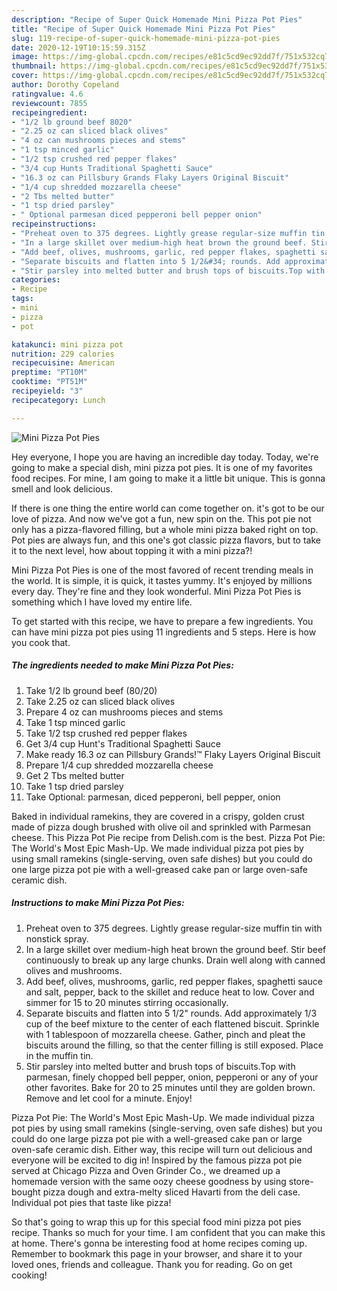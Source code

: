 ```yaml
---
description: "Recipe of Super Quick Homemade Mini Pizza Pot Pies"
title: "Recipe of Super Quick Homemade Mini Pizza Pot Pies"
slug: 119-recipe-of-super-quick-homemade-mini-pizza-pot-pies
date: 2020-12-19T10:15:59.315Z
image: https://img-global.cpcdn.com/recipes/e81c5cd9ec92dd7f/751x532cq70/mini-pizza-pot-pies-recipe-main-photo.jpg
thumbnail: https://img-global.cpcdn.com/recipes/e81c5cd9ec92dd7f/751x532cq70/mini-pizza-pot-pies-recipe-main-photo.jpg
cover: https://img-global.cpcdn.com/recipes/e81c5cd9ec92dd7f/751x532cq70/mini-pizza-pot-pies-recipe-main-photo.jpg
author: Dorothy Copeland
ratingvalue: 4.6
reviewcount: 7855
recipeingredient:
- "1/2 lb ground beef 8020"
- "2.25 oz can sliced black olives"
- "4 oz can mushrooms pieces and stems"
- "1 tsp minced garlic"
- "1/2 tsp crushed red pepper flakes"
- "3/4 cup Hunts Traditional Spaghetti Sauce"
- "16.3 oz can Pillsbury Grands Flaky Layers Original Biscuit"
- "1/4 cup shredded mozzarella cheese"
- "2 Tbs melted butter"
- "1 tsp dried parsley"
- " Optional parmesan diced pepperoni bell pepper onion"
recipeinstructions:
- "Preheat oven to 375 degrees. Lightly grease regular-size muffin tin with nonstick spray."
- "In a large skillet over medium-high heat brown the ground beef. Stir beef continuously to break up any large chunks. Drain well along with canned olives and mushrooms."
- "Add beef, olives, mushrooms, garlic, red pepper flakes, spaghetti sauce and salt, pepper, back to the skillet and reduce heat to low. Cover and simmer for 15 to 20 minutes stirring occasionally."
- "Separate biscuits and flatten into 5 1/2&#34; rounds. Add approximately 1/3 cup of the beef mixture to the center of each flattened biscuit. Sprinkle with 1 tablespoon of mozzarella cheese. Gather, pinch and pleat the biscuits around the filling, so that the center filling is still exposed. Place in the muffin tin."
- "Stir parsley into melted butter and brush tops of biscuits.Top with parmesan, finely chopped bell pepper, onion, pepperoni or any of your other favorites. Bake for 20 to 25 minutes until they are golden brown. Remove and let cool for a minute. Enjoy!"
categories:
- Recipe
tags:
- mini
- pizza
- pot

katakunci: mini pizza pot 
nutrition: 229 calories
recipecuisine: American
preptime: "PT10M"
cooktime: "PT51M"
recipeyield: "3"
recipecategory: Lunch

---
```



![Mini Pizza Pot Pies](https://img-global.cpcdn.com/recipes/e81c5cd9ec92dd7f/751x532cq70/mini-pizza-pot-pies-recipe-main-photo.jpg)

Hey everyone, I hope you are having an incredible day today. Today, we're going to make a special dish, mini pizza pot pies. It is one of my favorites food recipes. For mine, I am going to make it a little bit unique. This is gonna smell and look delicious.

If there is one thing the entire world can come together on. it&#39;s got to be our love of pizza. And now we&#39;ve got a fun, new spin on the. This pot pie not only has a pizza-flavored filling, but a whole mini pizza baked right on top. Pot pies are always fun, and this one&#39;s got classic pizza flavors, but to take it to the next level, how about topping it with a mini pizza?!

Mini Pizza Pot Pies is one of the most favored of recent trending meals in the world. It is simple, it is quick, it tastes yummy. It's enjoyed by millions every day. They're fine and they look wonderful. Mini Pizza Pot Pies is something which I have loved my entire life.


To get started with this recipe, we have to prepare a few ingredients. You can have mini pizza pot pies using 11 ingredients and 5 steps. Here is how you cook that.

<!--inarticleads1-->

##### The ingredients needed to make Mini Pizza Pot Pies:

1. Take 1/2 lb ground beef (80/20)
1. Take 2.25 oz can sliced black olives
1. Prepare 4 oz can mushrooms pieces and stems
1. Take 1 tsp minced garlic
1. Take 1/2 tsp crushed red pepper flakes
1. Get 3/4 cup Hunt&#39;s Traditional Spaghetti Sauce
1. Make ready 16.3 oz can Pillsbury Grands!™ Flaky Layers Original Biscuit
1. Prepare 1/4 cup shredded mozzarella cheese
1. Get 2 Tbs melted butter
1. Take 1 tsp dried parsley
1. Take  Optional: parmesan, diced pepperoni, bell pepper, onion


Baked in individual ramekins, they are covered in a crispy, golden crust made of pizza dough brushed with olive oil and sprinkled with Parmesan cheese. This Pizza Pot Pie recipe from Delish.com is the best. Pizza Pot Pie: The World&#39;s Most Epic Mash-Up. We made individual pizza pot pies by using small ramekins (single-serving, oven safe dishes) but you could do one large pizza pot pie with a well-greased cake pan or large oven-safe ceramic dish. 

<!--inarticleads2-->

##### Instructions to make Mini Pizza Pot Pies:

1. Preheat oven to 375 degrees. Lightly grease regular-size muffin tin with nonstick spray.
1. In a large skillet over medium-high heat brown the ground beef. Stir beef continuously to break up any large chunks. Drain well along with canned olives and mushrooms.
1. Add beef, olives, mushrooms, garlic, red pepper flakes, spaghetti sauce and salt, pepper, back to the skillet and reduce heat to low. Cover and simmer for 15 to 20 minutes stirring occasionally.
1. Separate biscuits and flatten into 5 1/2&#34; rounds. Add approximately 1/3 cup of the beef mixture to the center of each flattened biscuit. Sprinkle with 1 tablespoon of mozzarella cheese. Gather, pinch and pleat the biscuits around the filling, so that the center filling is still exposed. Place in the muffin tin.
1. Stir parsley into melted butter and brush tops of biscuits.Top with parmesan, finely chopped bell pepper, onion, pepperoni or any of your other favorites. Bake for 20 to 25 minutes until they are golden brown. Remove and let cool for a minute. Enjoy!


Pizza Pot Pie: The World&#39;s Most Epic Mash-Up. We made individual pizza pot pies by using small ramekins (single-serving, oven safe dishes) but you could do one large pizza pot pie with a well-greased cake pan or large oven-safe ceramic dish. Either way, this recipe will turn out delicious and everyone will be excited to dig in! Inspired by the famous pizza pot pie served at Chicago Pizza and Oven Grinder Co., we dreamed up a homemade version with the same oozy cheese goodness by using store-bought pizza dough and extra-melty sliced Havarti from the deli case. Individual pot pies that taste like pizza! 

So that's going to wrap this up for this special food mini pizza pot pies recipe. Thanks so much for your time. I am confident that you can make this at home. There's gonna be interesting food at home recipes coming up. Remember to bookmark this page in your browser, and share it to your loved ones, friends and colleague. Thank you for reading. Go on get cooking!
